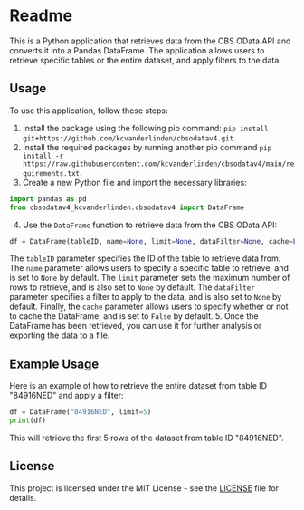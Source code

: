 # Readme

This is a Python application that retrieves data from the CBS OData API and converts it into a Pandas DataFrame. The application allows users to retrieve specific tables or the entire dataset, and apply filters to the data.

## Usage
To use this application, follow these steps:
1. Install the package using the following pip command: `pip install git+https://github.com/kcvanderlinden/cbsodatav4.git`.
2. Install the required packages by running another pip command `pip install -r https://raw.githubusercontent.com/kcvanderlinden/cbsodatav4/main/requirements.txt`.
3. Create a new Python file and import the necessary libraries:
```python
import pandas as pd
from cbsodatav4_kcvanderlinden.cbsodatav4 import DataFrame
```
4. Use the `DataFrame` function to retrieve data from the CBS OData API:
```python
df = DataFrame(tableID, name=None, limit=None, dataFilter=None, cache=False)
```
The `tableID` parameter specifies the ID of the table to retrieve data from. The `name` parameter allows users to specify a specific table to retrieve, and is set to `None` by default. The `limit` parameter sets the maximum number of rows to retrieve, and is also set to `None` by default. The `dataFilter` parameter specifies a filter to apply to the data, and is also set to `None` by default. Finally, the `cache` parameter allows users to specify whether or not to cache the DataFrame, and is set to `False` by default.
5. Once the DataFrame has been retrieved, you can use it for further analysis or exporting the data to a file.

## Example Usage
Here is an example of how to retrieve the entire dataset from table ID "84916NED" and apply a filter:
```python
df = DataFrame("84916NED", limit=5)
print(df)
```
This will retrieve the first 5 rows of the dataset from table ID "84916NED".

## License
This project is licensed under the MIT License - see the [LICENSE](https://github.com/[USERNAME]/[REPO_NAME]/blob/master/LICENSE) file for details.

